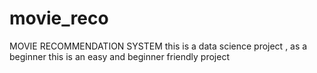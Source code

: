 # movie_reco
MOVIE RECOMMENDATION SYSTEM
this is a data science project , as a beginner this is an easy and beginner friendly project 
